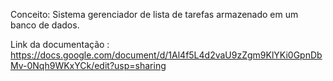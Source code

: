 Conceito:
Sistema gerenciador de lista de tarefas armazenado em um banco de dados.

Link da documentação : https://docs.google.com/document/d/1Al4f5L4d2vaU9zZgm9KlYKi0GpnDbMv-0Nqh9WKxYCk/edit?usp=sharing 


